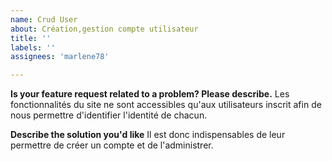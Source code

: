 ```yaml
---
name: Crud User
about: Création,gestion compte utilisateur
title: ''
labels: ''
assignees: 'marlene78'

---
```


**Is your feature request related to a problem? Please describe.**
Les fonctionnalités du site ne sont accessibles qu'aux utilisateurs inscrit afin de nous permettre 
d'identifier l'identité de chacun. 


**Describe the solution you'd like**
Il est donc indispensables de leur permettre de créer un compte et de l'administrer. 


